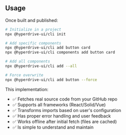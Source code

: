 
## Usage

Once built and published:

```bash
# Initialize in a project
npx @hyperdrive-ui/cli init

# Add specific components
npx @hyperdrive-ui/cli add button card
npx @hyperdrive-ui/cli components add button card

# Add all components
npx @hyperdrive-ui/cli add --all

# Force overwrite
npx @hyperdrive-ui/cli add button --force
```

This implementation:
- ✅ Fetches real source code from your GitHub repo
- ✅ Supports all frameworks (React/Solid/Vue)
- ✅ Transforms imports based on user's configuration
- ✅ Has proper error handling and user feedback
- ✅ Works offline after initial fetch (files are cached)
- ✅ Is simple to understand and maintain